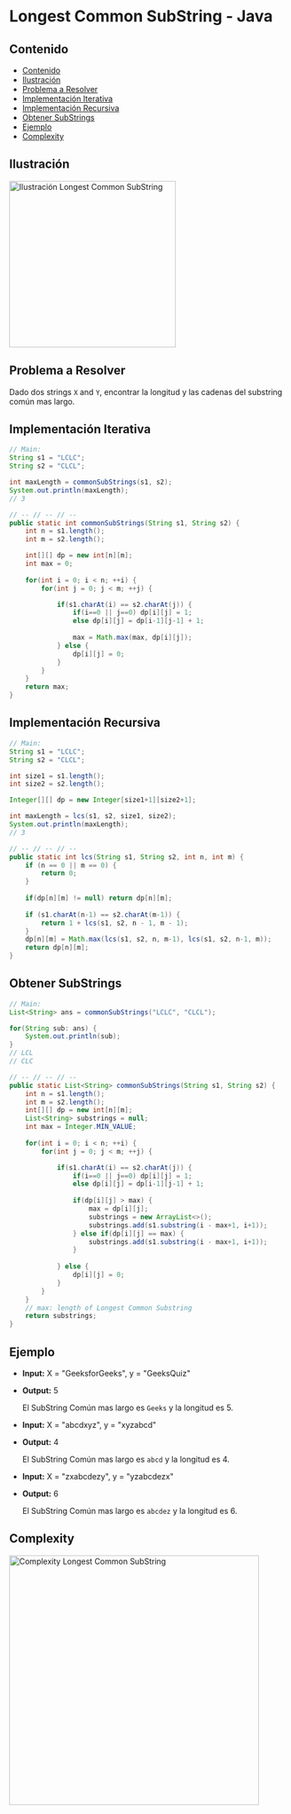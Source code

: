 # Longest Common SubString - Java

## Contenido

* [Contenido](#contenido)
* [Ilustración](#ilustración)
* [Problema a Resolver](#problema-a-resolver)
* [Implementación Iterativa](#implementación-iterativa)
* [Implementación Recursiva](#implementación-recursiva)
* [Obtener SubStrings](#obtener-substrings)
* [Ejemplo](#ejemplo)
* [Complexity](#complexity)

## Ilustración

<img alt="Ilustración Longest Common SubString" src="https://timetocode.files.wordpress.com/2017/06/longest-common-substring-21.png?w=376" width="300">

## Problema a Resolver

Dado dos strings `X` and `Y`, encontrar la longitud y las cadenas del substring común mas largo.


## Implementación Iterativa

```java
// Main:
String s1 = "LCLC";
String s2 = "CLCL";

int maxLength = commonSubStrings(s1, s2);
System.out.println(maxLength);
// 3

// -- // -- // --
public static int commonSubStrings(String s1, String s2) {
    int n = s1.length();
    int m = s2.length();

    int[][] dp = new int[n][m];
    int max = 0;
    
    for(int i = 0; i < n; ++i) {
        for(int j = 0; j < m; ++j) {

            if(s1.charAt(i) == s2.charAt(j)) {
                if(i==0 || j==0) dp[i][j] = 1;
                else dp[i][j] = dp[i-1][j-1] + 1;
                
                max = Math.max(max, dp[i][j]);
            } else {
                dp[i][j] = 0;
            }
        }
    }
    return max;
}
```

## Implementación Recursiva

```java
// Main:
String s1 = "LCLC";
String s2 = "CLCL";

int size1 = s1.length();
int size2 = s2.length();

Integer[][] dp = new Integer[size1+1][size2+1];

int maxLength = lcs(s1, s2, size1, size2);
System.out.println(maxLength);
// 3

// -- // -- // --
public static int lcs(String s1, String s2, int n, int m) {
    if (n == 0 || m == 0) {
        return 0;
    }
    
    if(dp[n][m] != null) return dp[n][m];
    
    if (s1.charAt(n-1) == s2.charAt(m-1)) { 
        return 1 + lcs(s1, s2, n - 1, m - 1); 
    } 
    dp[n][m] = Math.max(lcs(s1, s2, n, m-1), lcs(s1, s2, n-1, m)); 
    return dp[n][m];
}
```

## Obtener SubStrings

```java
// Main:
List<String> ans = commonSubStrings("LCLC", "CLCL");

for(String sub: ans) {
    System.out.println(sub);
}
// LCL
// CLC

// -- // -- // --
public static List<String> commonSubStrings(String s1, String s2) {
    int n = s1.length();
    int m = s2.length();
    int[][] dp = new int[n][m];
    List<String> substrings = null;
    int max = Integer.MIN_VALUE;
    
    for(int i = 0; i < n; ++i) {
        for(int j = 0; j < m; ++j) {

            if(s1.charAt(i) == s2.charAt(j)) {
                if(i==0 || j==0) dp[i][j] = 1;
                else dp[i][j] = dp[i-1][j-1] + 1;
                
                if(dp[i][j] > max) {
                    max = dp[i][j];
                    substrings = new ArrayList<>();
                    substrings.add(s1.substring(i - max+1, i+1));
                } else if(dp[i][j] == max) {
                    substrings.add(s1.substring(i - max+1, i+1));
                }
                
            } else {
                dp[i][j] = 0;
            }
        }
    }
    // max: length of Longest Common Substring
    return substrings;
}
```

## Ejemplo

* **Input:** X = "GeeksforGeeks", y = "GeeksQuiz"
* **Output:** 5

    El SubString Común mas largo es `Geeks` y la longitud es 5.

* **Input:** X = "abcdxyz", y = "xyzabcd"
* **Output:** 4

    El SubString Común mas largo es `abcd` y la longitud es 4.

* **Input:** X = "zxabcdezy", y = "yzabcdezx"
* **Output:** 6

    El SubString Común mas largo es `abcdez` y la longitud es 6.

## Complexity

<img alt="Complexity Longest Common SubString" src="https://i.ibb.co/YRGpRNC/O-n-mul-m.png" width="450">